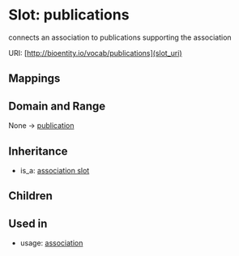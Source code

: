 # Slot: publications


connects an association to publications supporting the association

URI: [http://bioentity.io/vocab/publications](slot_uri)
## Mappings

## Domain and Range

None -> [publication](Publication.md)
## Inheritance

 *  is_a: [association slot](association_slot.md)
## Children

## Used in

 *  usage: [association](Association.md)

